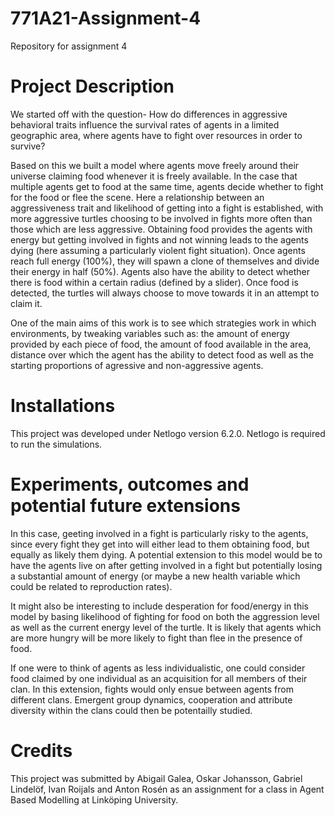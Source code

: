 # 771A21-Assignment-4
Repository for assignment 4

# Project Description
We started off with the question- How do differences in aggressive behavioral traits influence the survival rates of agents in a limited geographic area, where agents have to fight over resources in order to survive?

Based on this we built a model where agents move freely around their universe claiming food whenever it is freely available. In the case that multiple agents get to food at the same time, agents decide whether to fight for the food or flee the scene. Here a relationship between an aggressiveness trait and likelihood of getting into a fight is established, with more aggressive turtles choosing to be involved in fights more often than those which are less aggressive. Obtaining food provides the agents with energy but getting involved in fights and not winning leads to the agents dying (here assuming a particularly violent fight situation). Once agents reach full energy (100%), they will spawn a clone of themselves and divide their energy in half (50%). Agents also have the ability to detect whether there is food within a certain radius (defined by a slider). Once food is detected, the turtles will always choose to move towards it in an attempt to claim it.  

One of the main aims of this work is to see which strategies work in which environments, by tweaking variables such as: the amount of energy provided by each piece of food, the amount of food available in the area, distance over which the agent has the ability to detect food as well as the starting proportions of agressive and non-aggressive agents.   

# Installations
This project was developed under Netlogo version 6.2.0. Netlogo is required to run the simulations. 

# Experiments, outcomes and potential future extensions
In this case, geeting involved in a fight is particularly risky to the agents, since every fight they get into will either lead to them obtaining food, but equally as likely them dying. A potential extension to this model would be to have the agents live on after getting involved in a fight but potentially losing a substantial amount of energy (or maybe a new health variable which could be related to reproduction rates). 

It might also be interesting to include desperation for food/energy in this model by basing likelihood of fighting for food on both the aggression level as well as the current energy level of the turtle. It is likely that agents which are more hungry will be more likely to fight than flee in the presence of food.

If one were to think of agents as less individualistic, one could consider food claimed by one individual as an acquisition for all members of their clan. In this extension, fights would only ensue between agents from different clans. Emergent group dynamics, cooperation and attribute diversity within the clans could then be potentailly studied.

# Credits
This project was submitted by Abigail Galea, Oskar Johansson, Gabriel Lindelöf, Ivan Roijals and Anton Rosén as an assignment for a class in Agent Based Modelling at Linköping University. 
